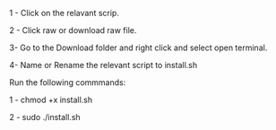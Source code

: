 1 - Click on the relavant scrip.

2 - Click raw or download raw file.

3- Go to the Download folder and right click and select open terminal.

4- Name or Rename the relevant script to install.sh

Run the following commmands:

1 - chmod +x install.sh

2 - sudo ./install.sh
